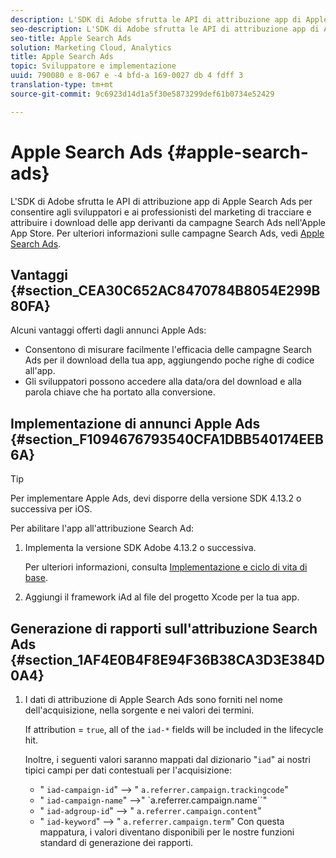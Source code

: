 ```yaml
---
description: L'SDK di Adobe sfrutta le API di attribuzione app di Apple Search Ads per consentire agli sviluppatori e ai professionisti del marketing di tracciare e attribuire i download delle app derivanti da campagne Search Ads nell'Apple App Store.
seo-description: L'SDK di Adobe sfrutta le API di attribuzione app di Apple Search Ads per consentire agli sviluppatori e ai professionisti del marketing di tracciare e attribuire i download delle app derivanti da campagne Search Ads nell'Apple App Store.
seo-title: Apple Search Ads
solution: Marketing Cloud, Analytics
title: Apple Search Ads
topic: Sviluppatore e implementazione
uuid: 790080 e 8-067 e -4 bfd-a 169-0027 db 4 fdff 3
translation-type: tm+mt
source-git-commit: 9c6923d14d1a5f30e5873299def61b0734e52429

---
```



# Apple Search Ads {#apple-search-ads}

L'SDK di Adobe sfrutta le API di attribuzione app di Apple Search Ads per consentire agli sviluppatori e ai professionisti del marketing di tracciare e attribuire i download delle app derivanti da campagne Search Ads nell'Apple App Store. Per ulteriori informazioni sulle campagne Search Ads, vedi [Apple Search Ads](https://searchads.apple.com).

## Vantaggi {#section_CEA30C652AC8470784B8054E299B80FA}

Alcuni vantaggi offerti dagli annunci Apple Ads:

* Consentono di misurare facilmente l'efficacia delle campagne Search Ads per il download della tua app, aggiungendo poche righe di codice all'app.
* Gli sviluppatori possono accedere alla data/ora del download e alla parola chiave che ha portato alla conversione.

## Implementazione di annunci Apple Ads {#section_F1094676793540CFA1DBB540174EEB6A}

>[!TIP]
>
>Per implementare Apple Ads, devi disporre della versione SDK 4.13.2 o successiva per iOS.

Per abilitare l'app all'attribuzione Search Ad:

1. Implementa la versione SDK Adobe 4.13.2 o successiva.

   Per ulteriori informazioni, consulta [Implementazione e ciclo di vita di base](/help/ios/getting-started/dev-qs.md).

1. Aggiungi il framework iAd al file del progetto Xcode per la tua app.

## Generazione di rapporti sull'attribuzione Search Ads {#section_1AF4E0B4F8E94F36B38CA3D3E384D0A4}

1. I dati di attribuzione di Apple Search Ads sono forniti nel nome dell'acquisizione, nella sorgente e nei valori dei termini.

   If attribution = `true`, all of the `iad-*` fields will be included in the lifecycle hit.

   Inoltre, i seguenti valori saranno mappati dal dizionario "`iad`" ai nostri tipici campi per dati contestuali per l'acquisizione:

   * " `iad-campaign-id`" --&gt; " `a.referrer.campaign.trackingcode`"
   * " `iad-campaign-name`" --&gt;" `a.referrer.campaign.name``"
   * " `iad-adgroup-id`" --&gt; " `a.referrer.campaign.content`"
   * " `iad-keyword`" --&gt; " `a.referrer.campaign.term`"
   Con questa mappatura, i valori diventano disponibili per le nostre funzioni standard di generazione dei rapporti.


